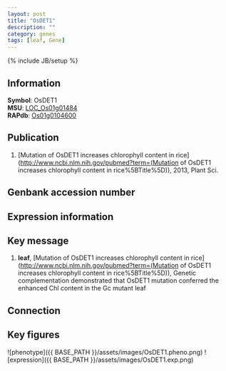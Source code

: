 ```yaml
---
layout: post
title: "OsDET1"
description: ""
category: genes
tags: [leaf, Gene]
---
```

{% include JB/setup %}

## Information
__Symbol__: OsDET1  
__MSU__: [LOC_Os01g01484](http://rice.plantbiology.msu.edu/cgi-bin/ORF_infopage.cgi?orf=LOC_Os01g01484)  
__RAPdb__: [Os01g0104600](http://rapdb.dna.affrc.go.jp/viewer/gbrowse_details/irgsp1?name=Os01g0104600)  

## Publication
1. [Mutation of OsDET1 increases chlorophyll content in rice](http://www.ncbi.nlm.nih.gov/pubmed?term=(Mutation of OsDET1 increases chlorophyll content in rice%5BTitle%5D)), 2013, Plant Sci.

## Genbank accession number

## Expression information

## Key message
1. __leaf__, [Mutation of OsDET1 increases chlorophyll content in rice](http://www.ncbi.nlm.nih.gov/pubmed?term=(Mutation of OsDET1 increases chlorophyll content in rice%5BTitle%5D)),  Genetic complementation demonstrated that OsDET1 mutation conferred the enhanced Chl content in the Gc mutant leaf

## Connection

## Key figures
![phenotype]({{ BASE_PATH }}/assets/images/OsDET1.pheno.png)
![expression]({{ BASE_PATH }}/assets/images/OsDET1.exp.png)


